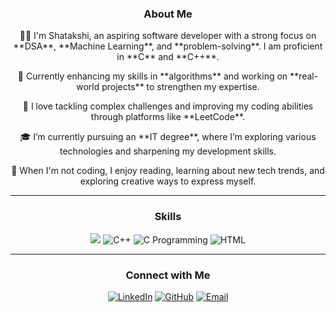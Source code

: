 <div style="text-align: center;">
    <h3>About Me</h3>
    <p>👩‍💻 I'm Shatakshi, an aspiring software developer with a strong focus on **DSA**, **Machine Learning**, and **problem-solving**. I am proficient in **C** and **C++**.</p>
    <p>🌱 Currently enhancing my skills in **algorithms** and working on **real-world projects** to strengthen my expertise.</p>
    <p>🚀 I love tackling complex challenges and improving my coding abilities through platforms like **LeetCode**.</p>
    <p>🎓 I’m currently pursuing an **IT degree**, where I’m exploring various technologies and sharpening my development skills.</p>
    <p>🌟 When I'm not coding, I enjoy reading, learning about new tech trends, and exploring creative ways to express myself.</p>
  </div>
  
  
  ---
  
  <div style="text-align: center;">
    <h3>Skills</h3>
    <img src="https://img.icons8.com/?size=50&id=5OD485koNIrb&format=png&color=000000" height="" alt="Java"/>
    <img src="https://img.icons8.com/color/48/000000/c-plus-plus-logo.png" alt="C++"/>
    <img src="https://img.icons8.com/color/48/000000/c-programming.png" alt="C Programming"/>
    <img src="https://img.icons8.com/color/48/000000/html-5.png" alt="HTML"/>
  </div>
  
  ---
  
  <div style="text-align: center;">
    <h3>Connect with Me</h3>
    <a href="https://www.linkedin.com/in/shatakshitiwari017/"><img src="https://img.icons8.com/color/48/000000/linkedin.png" alt="LinkedIn"/></a>
    <a href="https://github.com/Shatakshi0216"><img src="https://img.icons8.com/fluent/48/000000/github.png" alt="GitHub"/></a>
    <a href="mailto:shatakshitiwari021@gmail.com"><img src="https://img.icons8.com/fluent/48/000000/email.png" alt="Email"/></a>
  </div>
